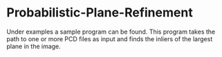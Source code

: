 Probabilistic-Plane-Refinement
==============================

Under examples a sample program can be found. This program takes the path to one or more PCD files as input and finds the inliers of the largest plane in the image. 
